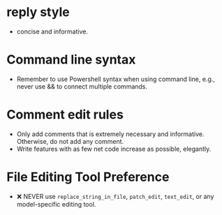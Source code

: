 # reply style

- concise and informative.

# Command line syntax

- Remember to use Powershell syntax when using command line, e.g., never use && to connect multiple commands.

# Comment edit rules

- Only add comments that is extremely necessary and informative. Otherwise, do not add any comment.
- Write features with as few net code increase as possible, elegantly.

# File Editing Tool Preference

- ❌ NEVER use `replace_string_in_file`, `patch_edit`, `text_edit`, or any model-specific editing tool.
